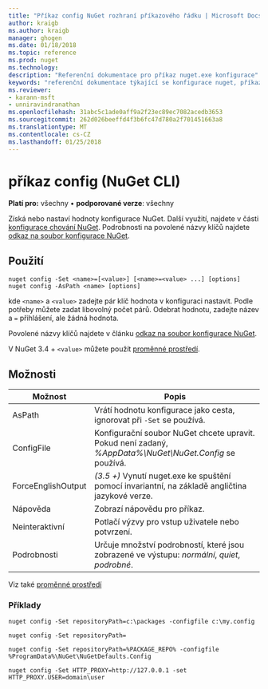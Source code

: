 ```yaml
---
title: "Příkaz config NuGet rozhraní příkazového řádku | Microsoft Docs"
author: kraigb
ms.author: kraigb
manager: ghogen
ms.date: 01/18/2018
ms.topic: reference
ms.prod: nuget
ms.technology: 
description: "Referenční dokumentace pro příkaz nuget.exe konfigurace"
keywords: "referenční dokumentace týkající se konfigurace nuget, příkazu config"
ms.reviewer:
- karann-msft
- unniravindranathan
ms.openlocfilehash: 31abc5c1ade0aff9a2f23ec89ec7082acedb3653
ms.sourcegitcommit: 262d026beeffd4f3b6fc47d780a2f701451663a8
ms.translationtype: MT
ms.contentlocale: cs-CZ
ms.lasthandoff: 01/25/2018
---
```

# <a name="config-command-nuget-cli"></a>příkaz config (NuGet CLI)

**Platí pro:** všechny &bullet; **podporované verze**: všechny

Získá nebo nastaví hodnoty konfigurace NuGet. Další využití, najdete v části [konfigurace chování NuGet](../consume-packages/configuring-nuget-behavior.md). Podrobnosti na povolené názvy klíčů najdete [odkaz na soubor konfigurace NuGet](../Schema/nuget-config-file.md).

## <a name="usage"></a>Použití

```cli
nuget config -Set <name>=[<value>] [<name>=<value> ...] [options]
nuget config -AsPath <name> [options]
```

kde `<name>` a `<value>` zadejte pár klíč hodnota v konfiguraci nastavit. Podle potřeby můžete zadat libovolný počet párů. Odebrat hodnotu, zadejte název a `=` přihlášení, ale žádná hodnota.

Povolené názvy klíčů najdete v článku [odkaz na soubor konfigurace NuGet](../Schema/nuget-config-file.md).

V NuGet 3.4 + `<value>` můžete použít [proměnné prostředí](cli-ref-environment-variables.md).

## <a name="options"></a>Možnosti

| Možnost | Popis |
| --- | --- |
| AsPath | Vrátí hodnotu konfigurace jako cesta, ignorovat při `-Set` se používá. |
| ConfigFile | Konfigurační soubor NuGet chcete upravit. Pokud není zadaný, *%AppData%\NuGet\NuGet.Config* se používá. |
| ForceEnglishOutput | *(3.5 +)*  Vynutí nuget.exe ke spuštění pomocí invariantní, na základě angličtina jazykové verze. |
| Nápověda | Zobrazí nápovědu pro příkaz. |
| Neinteraktivní | Potlačí výzvy pro vstup uživatele nebo potvrzení. |
| Podrobnosti | Určuje množství podrobností, které jsou zobrazené ve výstupu: *normální*, *quiet*, *podrobné*. |

Viz také [proměnné prostředí](cli-ref-environment-variables.md)

### <a name="examples"></a>Příklady

```cli
nuget config -Set repositoryPath=c:\packages -configfile c:\my.config

nuget config -Set repositoryPath=

nuget config -Set repositoryPath=%PACKAGE_REPO% -configfile %ProgramData%\NuGet\NuGetDefaults.Config

nuget config -Set HTTP_PROXY=http://127.0.0.1 -set HTTP_PROXY.USER=domain\user
```

